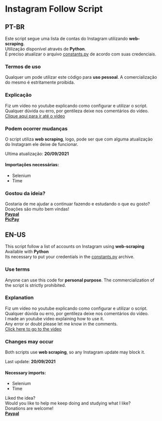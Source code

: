 
# Instagram Follow Script
## PT-BR
Este script segue uma lista de contas do Instagram utilizando **web-scraping**.<br>
Utilização disponível através de **Python**.<br>
É preciso atualizar o arquivo [constants.py](constants.py) de acordo com suas credenciais.<br>

### Termos de uso
Qualquer um pode utilizar este código para **uso pessoal**. A comercialização do mesmo é estritamente proibida.<br>

### Explicação
Fiz um vídeo no youtube explicando como configurar e utilizar o script.<br>
Qualquer dúvida ou erro, por gentileza deixe nos comentários do vídeo. <br>
[Clique aqui para ir até o vídeo](link)<br>

### Podem ocorrer mudanças
O script utiliza **web scraping**, logo, pode ser que com alguma atualização do Instagram ele deixe de funcionar.<br>

Ultima atualização: **20/09/2021**<br>

#### Importações necessárias:
- Selenium<br>
- Time<br>

### Gostou da ideia?<br>
Gostaria de me ajudar a continuar fazendo e estudando o que eu gosto?<br>
Doações são muito bem vindas!<br>
**[Paypal](https://www.paypal.com/donate?business=9JLBAMGH5985E&currency_code=BRL)**<br>**[PicPay](https://app.picpay.com/user/mts.e)**<br>

## EN-US
This script follow a list of accounts on Instagram using **web-scraping**<br>
Available with **Python**<br>
Its necessary to put your credentials in the [constants.py](constants.py) archive.<br>

### Use terms
Anyone can use this code for **personal purpose**. The commercialization of the script is strictly prohibited.<br>

### Explanation
Fiz um vídeo no youtube explicando como configurar e utilizar o script.<br>
Qualquer dúvida ou erro, por gentileza deixe nos comentários do vídeo. <br>
I made an youtube video explaining how to use it.<br>
Any error or doubt please let me know in the comments.<br>
[Click here to go to the video](link)<br>

### Changes may occur
Both scripts use  **web scraping**, so any Instagram update may block it. <br>

Last update: **20/09/2021**<br>

#### Necessary imports:
- Selenium<br>
- Time<br>

Liked the idea?<br>
Would you like to help me keep doing and studying what I like?<br>
Donations are welcome!<br>
**[Paypal](https://www.paypal.com/donate?business=9JLBAMGH5985E&currency_code=USD)**